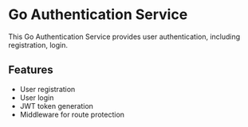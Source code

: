 # Go Authentication Service

This Go Authentication Service provides user authentication, including registration, login.

## Features

- User registration
- User login
- JWT token generation
- Middleware for route protection
